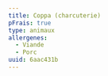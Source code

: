 ```yaml
---
title: Coppa (charcuterie)
pFrais: true
type: animaux
allergenes:
  - Viande
  - Porc
uuid: 6aac431b
---
```


